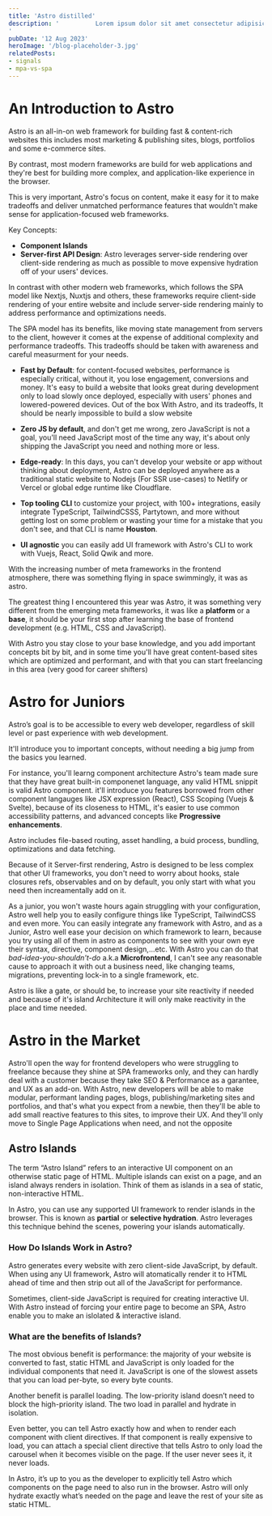 ```yaml
---
title: 'Astro distilled'
description: '          Lorem ipsum dolor sit amet consectetur adipisicing elit. Labore hic sint quaerat temporibus quidem expedita harum? Alias sequi sit, repellendus eius quo excepturi facilis nulla omnis in perferendis temporibus maiores ullam dolorum nisi quod? Incidunt molestiae laborum, necessitatibus minus fugit unde. Recusandae ducimus expedita velit harum natus, quam laboriosam impedit error qui a reprehenderit ab enim tempore nesciunt voluptatem commodi optio quia provident eos obcaecati quas tempora corrupti rerum architecto. Quis, aspernatur, aliquid quaerat velit possimus alias ut tenetur tempora fugiat saepe inventore? Cum quam pariatur distinctio quaerat. Fugiat quae hic vitae porro voluptates at sed suscipit. Ipsa inventore numquam nam fugiat rem dicta iusto expedita sunt laudantium optio, recusandae necessitatibus accusantium molestias dignissimos. Inventore quasi quia neque, fuga impedit placeat mollitia odit vitae ad commodi nihil dolorum voluptate aliquam iusto deleniti, illum odio ipsum, laboriosam obcaecati amet! Fugit reiciendis dignissimos consequatur quidem quod accusantium quisquam expedita provident! Porro, repudiandae id. Iste ut fugiat ad rem ea. Voluptatem eius ipsa sequi numquam et temporibus qui similique voluptas laboriosam repudiandae ullam quod quam illo omnis, ex officia odit animi! Explicabo enim magnam tenetur quibusdam odit maiores molestias. Suscipit, labore adipisci, nisi fuga aperiam unde explicabo ad eum a asperiores reprehenderit voluptates?
'
pubDate: '12 Aug 2023'
heroImage: '/blog-placeholder-3.jpg'
relatedPosts: 
- signals
- mpa-vs-spa
---
```


# An Introduction to Astro

Astro is an all-in-on web framework for building fast & content-rich websites this includes most marketing & publishing sites, blogs, portfolios and some e-commerce sites.

By contrast, most modern frameworks are build for web applications and they're best for building more complex, and application-like experience in the browser.

This is very important, Astro's focus on content, make it easy for it to make tradeoffs and deliver unmatched performance features that wouldn't make sense for application-focused web frameworks.

Key Concepts:

- **Component Islands**
- **Server-first API Design**: Astro leverages server-side rendering over client-side rendering as much as possible to move expensive hydration off of your users' devices.

In contrast with other modern web frameworks, which follows the SPA model like Nextjs, Nuxtjs and others, these frameworks require client-side rendering of your entire website and include server-side rendering mainly to address performance and optimizations needs.

The SPA model has its benefits, like moving state management from servers to the client, however it comes at the expense of additional complexity and performance tradeoffs. This tradeoffs should be taken with awareness and careful measurment for your needs.

- **Fast by Default**: for content-focused websites, performance is especially critical, without it, you lose engagement, conversions and money.
  It's easy to build a website that looks great during development only to load slowly once deployed, especially with users' phones and lowered-powered devices.
  Out of the box With Astro, and its tradeoffs, It should be nearly impossible to build a slow website

- **Zero JS by default**, and don't get me wrong, zero JavaScript is not a goal, you'll need JavaScript most of the time any way, it's about only shipping the JavaScript you need and nothing more or less.
- **Edge-ready**: In this days, you can't develop your website or app without thinking about deployment, Astro can be deployed anywhere as a traditional static website to Nodejs (For SSR use-cases) to Netlify or Vercel or global edge runtime like Cloudflare.

- **Top tooling CLI** to customize your project, with 100+ integrations, easily integrate TypeScript, TailwindCSSS, Partytown, and more without getting lost on some problem or wasting your time for a mistake that you don't see, and that CLI is name **Houston**.

- **UI agnostic** you can easily add UI framework with Astro's CLI to work with Vuejs, React, Solid Qwik and more.

<!-- ----------------------------------------------- -->

With the increasing number of meta frameworks in the frontend atmosphere, there was something flying in space swimmingly, it was as astro.

The greatest thing I encountered this year was Astro, it was something very different from the emerging meta frameworks, it was like a **platform** or a **base**, it should be your first stop after learning the base of frontend development (e.g. HTML, CSS and JavaScript).

With Astro you stay close to your base knowledge, and you add important concepts bit by bit, and in some time you'll have great content-based sites which are optimized and performant, and with that you can start freelancing in this area (very good for career shifters)

# Astro for Juniors

Astro’s goal is to be accessible to every web developer, regardless of skill level or past experience with web development.

It'll introduce you to important concepts, without needing a big jump from the basics you learned.

For instance, you'll learng component architecture Astro's team made sure that they have great built-in componenet language, any valid HTML snippit is valid Astro component. it'll introduce you features borrowed from other component langauges like JSX expression (React), CSS Scoping (Vuejs & Svelte), because of its closeness to HTML, it's easier to use common accessibility patterns, and advanced concepts like **Progressive enhancements**.

Astro includes file-based routing, asset handling, a buid process, bundling, optimizations and data fetching.

Because of it Server-first rendering, Astro is designed to be less complex that other UI frameworks, you don't need to worry about hooks, stale closures refs, observables and on by default, you only start with what you need then increamentally add on it.

As a junior, you won't waste hours again struggling with your configuration, Astro well help you to easily configure things like TypeScript, TailwindCSS and even more.
You can easily integrate any framework with Astro, and as a Junior, Astro well ease your decision on which framework to learn, because you try using all of them in astro as components to see with your own eye their syntax, directive, component design,...etc.
With Astro you can do that _bad-idea-you-shouldn't-do_ a.k.a **Microfrontend**, I can't see any reasonable cause to approach it with out a business need, like changing teams, migrations, preventing lock-in to a single framework, etc.

Astro is like a gate, or should be, to increase your site reactivity if needed and because of it's island Architecture it will only make reactivity in the place and time needed.

# Astro in the Market

Astro'll open the way for frontend developers who were struggling to freelance because they shine at SPA frameworks only, and they can hardly deal with a customer because they take SEO & Performance as a garantee, and UX as an add-on.
With Astro, new developers will be able to make modular, performant landing pages, blogs, publishing/marketing sites and portfolios, and that's what you expect from a newbie, then they'll be able to add small reactive features to this sites, to improve their UX.
And they'll only move to Single Page Applications when need, and not the opposite

## Astro Islands

The term “Astro Island” refers to an interactive UI component on an otherwise static page of HTML. Multiple islands can exist on a page, and an island always renders in isolation. Think of them as islands in a sea of static, non-interactive HTML.

In Astro, you can use any supported UI framework to render islands in the browser. This is known as **partial** or **selective hydration**. Astro leverages this technique behind the scenes, powering your islands automatically.

### How Do Islands Work in Astro?

Astro generates every website with zero client-side JavaScript, by default. When using any UI framework, Astro will atomatically render it to HTML ahead of time and then strip out all of the JavaScript for performance.

Sometimes, client-side JavaScript is required for creating interactive UI. With Astro instead of forcing your entire page to become an SPA, Astro enable you to make an islolated & interactive island.

### What are the benefits of Islands?

The most obvious benefit is performance: the majority of your website is converted to fast, static HTML and JavaScript is only loaded for the individual components that need it. JavaScript is one of the slowest assets that you can load per-byte, so every byte counts.

Another benefit is parallel loading. The low-priority island doesn’t need to block the high-priority island. The two load in parallel and hydrate in isolation.

Even better, you can tell Astro exactly how and when to render each component with client directives. If that component is really expensive to load, you can attach a special client directive that tells Astro to only load the carousel when it becomes visible on the page. If the user never sees it, it never loads.

In Astro, it’s up to you as the developer to explicitly tell Astro which components on the page need to also run in the browser. Astro will only hydrate exactly what’s needed on the page and leave the rest of your site as static HTML.
